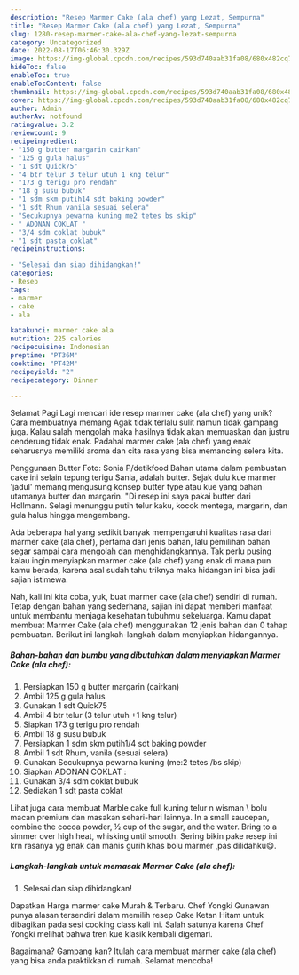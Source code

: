 ```yaml
---
description: "Resep Marmer Cake (ala chef) yang Lezat, Sempurna"
title: "Resep Marmer Cake (ala chef) yang Lezat, Sempurna"
slug: 1280-resep-marmer-cake-ala-chef-yang-lezat-sempurna
category: Uncategorized
date: 2022-08-17T06:46:30.329Z
image: https://img-global.cpcdn.com/recipes/593d740aab31fa08/680x482cq70/marmer-cake-ala-chef-foto-resep-utama.jpg
hideToc: false
enableToc: true
enableTocContent: false
thumbnail: https://img-global.cpcdn.com/recipes/593d740aab31fa08/680x482cq70/marmer-cake-ala-chef-foto-resep-utama.jpg
cover: https://img-global.cpcdn.com/recipes/593d740aab31fa08/680x482cq70/marmer-cake-ala-chef-foto-resep-utama.jpg
author: Admin
authorAv: notfound
ratingvalue: 3.2
reviewcount: 9
recipeingredient:
- "150 g butter margarin cairkan"
- "125 g gula halus"
- "1 sdt Quick75"
- "4 btr telur 3 telur utuh 1 kng telur"
- "173 g terigu pro rendah"
- "18 g susu bubuk"
- "1 sdm skm putih14 sdt baking powder"
- "1 sdt Rhum vanila sesuai selera"
- "Secukupnya pewarna kuning me2 tetes bs skip"
- " ADONAN COKLAT "
- "3/4 sdm coklat bubuk"
- "1 sdt pasta coklat"
recipeinstructions:

- "Selesai dan siap dihidangkan!"
categories:
- Resep
tags:
- marmer
- cake
- ala

katakunci: marmer cake ala 
nutrition: 225 calories
recipecuisine: Indonesian
preptime: "PT36M"
cooktime: "PT42M"
recipeyield: "2"
recipecategory: Dinner

---
```



Selamat Pagi Lagi mencari ide resep marmer cake (ala chef) yang unik? Cara membuatnya memang Agak tidak terlalu sulit namun tidak gampang juga. Kalau salah mengolah maka hasilnya tidak akan memuaskan dan justru cenderung tidak enak. Padahal marmer cake (ala chef) yang enak seharusnya memiliki aroma dan cita rasa yang bisa memancing selera kita.


Penggunaan Butter Foto: Sonia P/detikfood Bahan utama dalam pembuatan cake ini selain tepung terigu Sania, adalah butter. Sejak dulu kue marmer &#39;jadul&#39; memang mengusung konsep butter type atau kue yang bahan utamanya butter dan margarin. &#34;Di resep ini saya pakai butter dari Hollmann. Selagi menunggu putih telur kaku, kocok mentega, margarin, dan gula halus hingga mengembang.

Ada beberapa hal yang sedikit banyak mempengaruhi kualitas rasa dari marmer cake (ala chef), pertama dari jenis bahan, lalu pemilihan bahan segar sampai cara mengolah dan menghidangkannya. Tak perlu pusing kalau ingin menyiapkan marmer cake (ala chef) yang enak di mana pun kamu berada, karena asal sudah tahu triknya maka hidangan ini bisa jadi sajian istimewa.


Nah, kali ini kita coba, yuk, buat marmer cake (ala chef) sendiri di rumah. Tetap dengan bahan yang sederhana, sajian ini dapat memberi manfaat untuk membantu menjaga kesehatan tubuhmu sekeluarga. Kamu dapat membuat Marmer Cake (ala chef) menggunakan 12 jenis bahan dan 0 tahap pembuatan. Berikut ini langkah-langkah dalam menyiapkan hidangannya.

<!--inarticleads1-->

##### Bahan-bahan dan bumbu yang dibutuhkan dalam menyiapkan Marmer Cake (ala chef):

1. Persiapkan 150 g butter margarin (cairkan)
1. Ambil 125 g gula halus
1. Gunakan 1 sdt Quick75
1. Ambil 4 btr telur (3 telur utuh +1 kng telur)
1. Siapkan 173 g terigu pro rendah
1. Ambil 18 g susu bubuk
1. Persiapkan 1 sdm skm putih1/4 sdt baking powder
1. Ambil 1 sdt Rhum, vanila (sesuai selera)
1. Gunakan Secukupnya pewarna kuning (me:2 tetes /bs skip)
1. Siapkan  ADONAN COKLAT :
1. Gunakan 3/4 sdm coklat bubuk
1. Sediakan 1 sdt pasta coklat


Lihat juga cara membuat Marble cake full kuning telur n wisman \ bolu macan premium dan masakan sehari-hari lainnya. In a small saucepan, combine the cocoa powder, ½ cup of the sugar, and the water. Bring to a simmer over high heat, whisking until smooth. Sering bikin pake resep ini krn rasanya yg enak dan manis gurih khas bolu marmer ,pas dilidahku😋. 

<!--inarticleads2-->

##### Langkah-langkah untuk memasak Marmer Cake (ala chef):


1. Selesai dan siap dihidangkan!

Dapatkan Harga marmer cake Murah &amp; Terbaru. Chef Yongki Gunawan punya alasan tersendiri dalam memilih resep Cake Ketan Hitam untuk dibagikan pada sesi cooking class kali ini. Salah satunya karena Chef Yongki melihat bahwa tren kue klasik kembali digemari. 

Bagaimana? Gampang kan? Itulah cara membuat marmer cake (ala chef) yang bisa anda praktikkan di rumah. Selamat mencoba!
